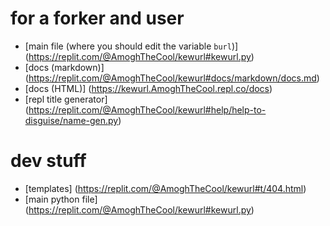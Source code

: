 # for a forker and user
- [main file (where you should edit the variable `burl`)] (https://replit.com/@AmoghTheCool/kewurl#kewurl.py)
- [docs (markdown)] (https://replit.com/@AmoghTheCool/kewurl#docs/markdown/docs.md)
- [docs (HTML)] (https://kewurl.AmoghTheCool.repl.co/docs)
- [repl title generator] (https://replit.com/@AmoghTheCool/kewurl#help/help-to-disguise/name-gen.py)
# dev stuff
- [templates] (https://replit.com/@AmoghTheCool/kewurl#t/404.html)
- [main python file] (https://replit.com/@AmoghTheCool/kewurl#kewurl.py)
